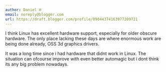 ```yaml
---
author: Daniel H
email: noreply@blogger.com
url: https://draft.blogger.com/profile/09044374163977209721
---
```


I think Linux has excellent hardware support, especially for older obscure hardware. The only place lacking these days are where enormous work are being done already, OSS 3d graphics drivers.  
  
It was a long time since i had hardware that didnt work in Linux. The situation can ofcourse improve with even better automagic but i dont think its any big problem nowadays.

